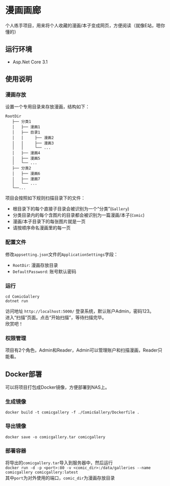 # 漫画画廊
个人练手项目，用来将个人收藏的漫画/本子变成网页，方便阅读（就像E站，嗯你懂的）
## 运行环境
- Asp.Net Core 3.1
## 使用说明
### 漫画存放
设置一个专用目录来存放漫画，结构如下：
```
RootDir
   ├── 分类1
   │   ├── 漫画1
   │   ├── 目录1
   │   │     ├── 漫画2
   │   │     ├── 漫画3
   │   │     └── ...
   │   ├── 漫画4
   │   ├── 漫画5
   │   └── ...
   ├── 分类2
   │   ├── 漫画6
   │   ├── 漫画7
   │   └── ...
   └──...
```
项目会按照如下规则扫描目录下的文件：  
- 根目录下的每个直接子目录会被识别为一个“分类”(`Gallery`)
- 分类目录内的每个含图片的目录都会被识别为一篇漫画/本子(`Comic`)
- 漫画/本子目录下的每张图片就是一页
- 请按顺序命名漫画里的每一页
### 配置文件
修改`appsetting.json`文件的`ApplicationSettings`字段：
- `RootDir`: 漫画存放目录
- `DefaultPassword`: 账号默认密码
### 运行
```
cd ComicGallery
dotnet run
```
访问地址 `http://localhost:5000/`
登录系统，默认账户Admin，密码123。  
进入“扫描”页面。点击“开始扫描”，等待扫描完毕。  
欣赏吧！  
### 权限管理
项目有2个角色，Admin和Reader，Admin可以管理账户和扫描漫画，Reader只能看。
## Docker部署
可以将项目打包成Docker镜像，方便部署到NAS上。
### 生成镜像
`docker build -t comicgallery -f ./ComicGallery/Dockerfile .`  
### 导出镜像
`docker save -o comicgallery.tar comicgallery`
### 部署容器
将导出的`comicgallery.tar`导入到服务器中，然后运行  
`docker run -d -p <port>:80 -v <comic_dir>:/data/galleries --name comicgallery comicgallery:latest`  
其中`port`为对外使用的端口，`comic_dir`为漫画存放目录